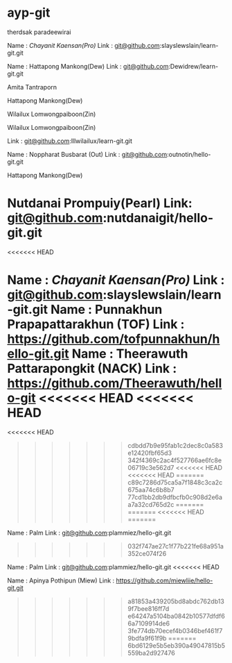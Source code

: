 # ayp-git


therdsak paradeewirai

Name : *Chayanit Kaensan(Pro)*
Link : git@github.com:slayslewslain/learn-git.git

Name : Hattapong Mankong(Dew)
Link : git@github.com:Dewidrew/learn-git.git

Amita Tantraporn

Hattapong Mankong(Dew)

Wilailux Lomwongpaiboon(Zin)


Wilailux Lomwongpaiboon(Zin)

Link : git@github.com:lllwilailux/learn-git.git

Name : Noppharat Busbarat (Out)
Link : git@github.com:outnotin/hello-git.git


Hattapong Mankong(Dew)


Nutdanai Prompuiy(Pearl)
Link: git@github.com:nutdanaigit/hello-git.git
=======
<<<<<<< HEAD

Name : *Chayanit Kaensan(Pro)*
Link : git@github.com:slayslewslain/learn-git.git
Name : Punnakhun Prapapattarakhun (TOF)
Link : https://github.com/tofpunnakhun/hello-git.git
Name : Theerawuth Pattarapongkit (NACK)
Link : https://github.com/Theerawuth/hello-git
<<<<<<< HEAD
<<<<<<< HEAD
=======
<<<<<<< HEAD
>>>>>>> cdbdd7b9e95fab1c2dec8c0a583e12420fbf65d3
>>>>>>> 342f4369c2ac4f527766ae6fc8e06719c3e562d7
<<<<<<< HEAD
<<<<<<< HEAD
=======
>>>>>>> c89c7286d75ca5a7f1848c3ca2c675aa74c6b8b7
>>>>>>> 77cd1bb2db9dfbcfb0c908d2e6aa7a32cd765d2c
=======
=======
<<<<<<< HEAD
=======



Name : Palm
Link : git@github.com:plammiez/hello-git.git


>>>>>>> 032f747ae27c1f77b221fe68a951a352ce074f26

Name : Palm
Link : git@github.com:plammiez/hello-git.git
<<<<<<< HEAD

Name : Apinya  Pothipun (Miew)
Link : https://github.com/miewliie/hello-git.git

>>>>>>> a81853a439205bd8abdc762db139f7bee816ff7d
>>>>>>> e64247a5104ba0842b10577dfdf66a7109914de6
>>>>>>> 3fe774db70ecef4b0346bef461f79bdfa9f61f9b
=======
>>>>>>> 6bd6129e5b5eb390a49047815b5559ba2d927476
